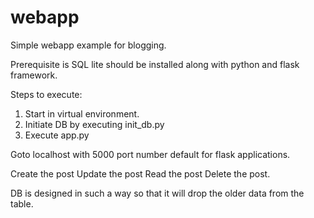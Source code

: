 # webapp

Simple webapp example for blogging. 

Prerequisite is SQL lite should be installed along with python and flask framework. 


Steps to execute:

1. Start in virtual environment.
2. Initiate DB by executing init_db.py
3. Execute app.py

Goto localhost with 5000 port number default for flask applications. 

Create the post 
Update the post 
Read the post 
Delete the post.


DB is designed in such a way so that it will drop the older data from the table. 

